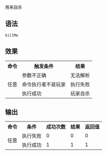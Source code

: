 用来自杀

## 语法

`killMe`

## 效果

<table>
    <tr>
      <th>命令</th>
      <th>触发条件</th>
      <th>结果</th>
    </tr>
    <tr>
      <td rowspan="3">任意</td>
      <td>参数不正确</td>
      <td>无法解析</td>
    </tr>
    <tr>
      <td>命令执行者不是玩家</td>
      <td>执行失败</td>
    </tr>
    <tr>
      <td>执行成功</td>
      <td>玩家自杀</td>
    </tr>
</table>

## 输出

<table>
    <tr>
        <th>命令</th>
        <th>条件</th>
        <th>成功次数</th>
        <th>结果</th>
        <th>返回值</th>
    </tr>
    <tr>
        <td rowspan="2">任意</td>
        <td>执行失败</td>
        <td>0</td>
        <td>0</td>
        <td>0</td>
    </tr>
    <tr>
        <td>执行成功</td>
        <td>1</td>
        <td>1</td>
        <td>1</td>
    </tr>
</table>